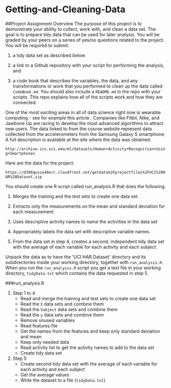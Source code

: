 Getting-and-Cleaning-Data
=========================
##Project Assignment Overview
The purpose of this project is to demonstrate your ability to collect, work with, and clean a data set. The goal is to prepare tidy data that can be used for later analysis. You will be graded by your peers on a series of yes/no questions related to the project. You will be required to submit:

1. a tidy data set as described below

2. a link to a Github repository with your script for performing the analysis, and

3. a code book that describes the variables, the data, and any transformations or work that you performed to clean up the data called `CodeBook.md`. You should also include a `README.md` in the repo with your scripts. This repo explains how all of the scripts work and how they are connected.  

One of the most exciting areas in all of data science right now is wearable computing - see for example this article . Companies like Fitbit, Nike, and Jawbone Up are racing to develop the most advanced algorithms to attract new users. The data linked to from the course website represent data collected from the accelerometers from the Samsung Galaxy S smartphone. A full description is available at the site where the data was obtained: 

`http://archive.ics.uci.edu/ml/datasets/Human+Activity+Recognition+Using+Smartphones`

Here are the data for the project: 

`https://d396qusza40orc.cloudfront.net/getdata%2Fprojectfiles%2FUCI%20HAR%20Dataset.zip`

You should create one R script called run_analysis.R that does the following. 
1. Merges the training and the test sets to create one data set.

2. Extracts only the measurements on the mean and standard deviation for each measurement. 

3. Uses descriptive activity names to name the activities in the data set

4. Appropriately labels the data set with descriptive variable names. 

5. From the data set in step 4, creates a second, independent tidy data set with the average of each variable for each activity and each subject.

Unpack the data as to have the 'UCI HAR Dataset' directory and its subdirectories inside your working directory, together with `run_analysis.R`.
When you run the `run_analysis.R` script you get a text file in your working directory, `tidyData.txt` which contains the data requested in step 5

###run_analysis.R
1. Step 1 to 4
    - Read and merge the training and test sets to create one data set
    - Read the `X` data sets and combine them
    - Read the `Subject` data sets and combine them
    - Read the `y` data sets and combine them
    - Remove unused variables
    - Read features file
    - Get the names from the features and keep only standard deviation and mean
    - Keep only needed data
    - Read activity list to get the activity names to add to the data set
    - Create tidy data set
2. Step 5
    - Create second tidy data set with the average of each variable for each activity and each subject
    - Get the average values
    - Write the dataset to a file (`tidyData.txt`)
